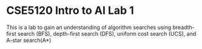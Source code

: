 # CSE5120 Intro to AI Lab 1
This is a lab to gain an understanding of algorithm searches using breadth-first search (BFS), depth-first search (DFS), uniform cost search (UCS), and A-star search(A*)
